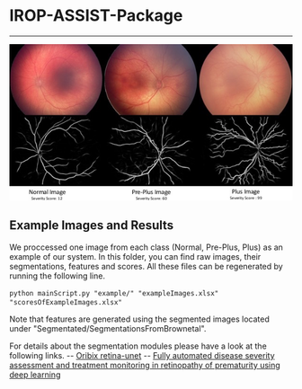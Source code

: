 # IROP-ASSIST-Package


***
![alt text](examplesTogether.jpg)

## Example Images and Results
We proccessed one image from each class (Normal, Pre-Plus, Plus) as an example of our system. In this folder, you can find raw images, their segmentations, features and scores. All these files can be regenerated by running the following line. 

```
python mainScript.py "example/" "exampleImages.xlsx" "scoresOfExampleImages.xlsx" 
```
Note that features are generated using the segmented images located  under "Segmentated/SegmentationsFromBrownetal".

For details about the segmentation modules please have a look at the following links.
-- [Oribix retina-unet](https://github.com/orobix/retina-unet.git)
-- [Fully automated disease severity assessment and treatment monitoring in retinopathy of prematurity using deep learning](https://doi.org/10.1117/12.2295942)  

